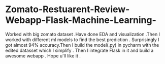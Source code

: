 # Zomato-Restuarent-Review-Webapp-Flask-Machine-Learning-
Worked with big zomato dataset .Have done EDA and visualization .Then I worked with different ml models to find the best prediction . Surprisingly I got almost 94% accuracy.Then I build the model(.py) in pycharm with the edited datasset which I simplify . Then I integrate Flask in it and build a awesome webapp . Hope u'll like it .
